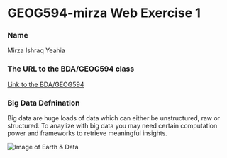 # GEOG594-mirza Web Exercise 1

### Name
Mirza Ishraq Yeahia

### The URL to the BDA/GEOG594 class
[Link to the BDA/GEOG594](https://sdsu.instructure.com/courses/79732)

### Big Data Defnination
Big data are huge loads of data which can either be unstructured, raw or structured. To anaylize with big data you may need certain computation power and frameworks to retrieve meaningful insights. 

![Image of Earth & Data](https://cdn.pixabay.com/photo/2017/04/23/19/30/earth-2254769_1280.jpg)
